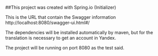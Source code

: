 

##This project was created with Spring.io (Initializer)


This is the URL that contain the Swagger information http://localhost:8080/swagger-ui.html#/

The dependencies will be installed automatically by maven, but for the translation is necessary to get an account in Yandex.

The project will be running on port 8080 as the test said.

